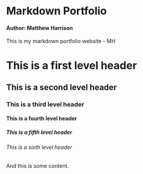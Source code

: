 # Markdown Portfolio 
#### Author: Matthew Harrison 
This is my markdown portfolio website - MH 

# This is a first level header 
## This is a second level header 
### This is a third level header 
#### This is a fourth level header 
##### This is a fifth level header 
###### This is a sixth level header 
And this is some content. 
